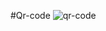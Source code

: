 #Qr-code ![qr-code](https://user-images.githubusercontent.com/116138513/221256626-1914d629-f76c-4bce-a05f-64eceeb5bdde.PNG)
